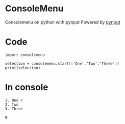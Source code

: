 # ConsoleMenu
Consolemenu on python with pynput
Powered by [pynput](https://pypi.org/project/pynput/)
# Code
```
import consolemenu

selection = consolemenu.start(['One','Two','Three'])
print(selection)

```
# In console
```
1. One <
2. Two
3. Three

0
```
